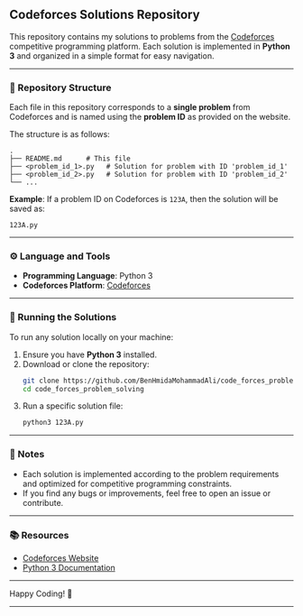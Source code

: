 ## Codeforces Solutions Repository

This repository contains my solutions to problems from the [Codeforces](https://codeforces.com/) competitive programming platform. Each solution is implemented in **Python 3** and organized in a simple format for easy navigation.

---

### 📝 Repository Structure

Each file in this repository corresponds to a **single problem** from Codeforces and is named using the **problem ID** as provided on the website.

The structure is as follows:
```
.
├── README.md      # This file
├── <problem_id_1>.py   # Solution for problem with ID 'problem_id_1'
├── <problem_id_2>.py   # Solution for problem with ID 'problem_id_2'
└── ...
```

**Example**:
If a problem ID on Codeforces is `123A`, then the solution will be saved as:
```
123A.py
```

---

### ⚙️ Language and Tools

- **Programming Language**: Python 3
- **Codeforces Platform**: [Codeforces](https://codeforces.com/)

---

### 🚀 Running the Solutions

To run any solution locally on your machine:
1. Ensure you have **Python 3** installed.
2. Download or clone the repository:
   ```bash
   git clone https://github.com/BenHmidaMohammadAli/code_forces_problem_solving.git
   cd code_forces_problem_solving
   ```
3. Run a specific solution file:
   ```bash
   python3 123A.py
   ```

---

### 🧩 Notes

- Each solution is implemented according to the problem requirements and optimized for competitive programming constraints.
- If you find any bugs or improvements, feel free to open an issue or contribute.

---

### 📚 Resources

- [Codeforces Website](https://codeforces.com/)
- [Python 3 Documentation](https://docs.python.org/3/)

---

Happy Coding! 🚀

---
